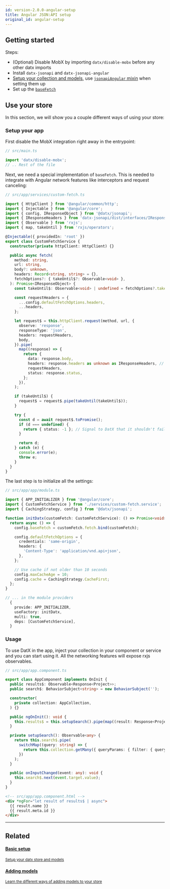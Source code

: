 ```yaml
---
id: version-2.0.0-angular-setup
title: Angular JSON:API setup
original_id: angular-setup
---
```


## Getting started

Steps:

- (Optional) Disable MobX by importing `datx/disable-mobx` before any other datx imports
- Install `datx-jsonapi` and `datx-jsonapi-angular`
- [Setup your collection and models](./basic-setup), use [`jsonapiAngular` mixin](../jsonapi-angular/mixin.md) when setting them up
- Set up the [`baseFetch`](../jsonapi-angular/base-fetch.md)

## Use your store

In this section, we will show you a couple different ways of using your store:

### Setup your app

First disable the MobX integration right away in the entrypoint:

```ts
// src/main.ts

import 'datx/disable-mobx';
// .. Rest of the file
```

Next, we need a special implementation of `baseFetch`. This is needed to integrate with Angular network features like interceptors and request canceling:

```ts
// src/app/services/custom-fetch.ts

import { HttpClient } from '@angular/common/http';
import { Injectable } from '@angular/core';
import { config, IResponseObject } from '@datx/jsonapi';
import { IResponseHeaders } from 'datx-jsonapi/dist/interfaces/IResponseHeaders';
import { Observable } from 'rxjs';
import { map, takeUntil } from 'rxjs/operators';

@Injectable({ providedIn: 'root' })
export class CustomFetchService {
  constructor(private httpClient: HttpClient) {}

  public async fetch(
    method: string,
    url: string,
    body?: unknown,
    headers: Record<string, string> = {},
    fetchOptions?: { takeUntil$?: Observable<void> },
  ): Promise<IResponseObject> {
    const takeUntil$: Observable<void> | undefined = fetchOptions?.takeUntil$;

    const requestHeaders = {
      ...config.defaultFetchOptions.headers,
      ...headers,
    };

    let request$ = this.httpClient.request(method, url, {
      observe: 'response',
      responseType: 'json',
      headers: requestHeaders,
      body,
    }).pipe(
      map((response) => {
        return {
          data: response.body,
          headers: response.headers as unknown as IResponseHeaders, // The interface actually matches
          requestHeaders,
          status: response.status,
        };
      }),
    );

    if (takeUntil$) {
      request$ = request$.pipe(takeUntil(takeUntil$));
    }

    try {
      const d = await request$.toPromise();
      if (d === undefined) {
        return { status: -1 }; // Signal to DatX that it shouldn't fail, but shouldn't cache either
      }

      return d;
    } catch (e) {
      console.error(e);
      throw e;
    }
  }
}
```

The last step is to initialize all the settings:

```ts
// src/app/app/module.ts

import { APP_INITIALIZER } from '@angular/core';
import { CustomFetchService } from './services/custom-fetch.service';
import { CachingStrategy, config } from '@datx/jsonapi';

function initDatx(customFetch: CustomFetchService): () => Promise<void> {
  return async () => {
    config.baseFetch = customFetch.fetch.bind(customFetch);

    config.defaultFetchOptions = {
      credentials: 'same-origin',
      headers: {
        'Content-Type': 'application/vnd.api+json',
      },
    };

    // Use cache if not older than 10 seconds
    config.maxCacheAge = 10;
    config.cache = CachingStrategy.CacheFirst;
  };
}

// ... in the module providers
  {
    provide: APP_INITIALIZER,
    useFactory: initDatx,
    multi: true,
    deps: [CustomFetchService],
  }

```

### Usage

To use DatX in the app, inject your collection in your component or service and you can start using it. All the networking features will expose rxjs observables.

```ts
// src/app/app.component.ts

export class AppComponent implements OnInit {
  public results$: Observable<Response<Project>>;
  public search$: BehaviorSubject<string> = new BehaviorSubject('');

  constructor(
    private collection: AppCollection,
  ) {}

  public ngOnInit(): void {
    this.results$ = this.setupSearch().pipe(map((result: Response<Project>) => result.data));
  }

  private setupSearch(): Observable<any> {
    return this.search$.pipe(
      switchMap((query: string) => {
        return this.collection.getMany({ queryParams: { filter: { query } } });
      })
    );
  }

  public onInputChanged(event: any): void {
    this.search$.next(event.target.value);
  }
}
```

```html
<!-- src/app/app.component.html -->
<div *ngFor="let result of results$ | async">
  {{ result.name }}
  {{ result.meta.id }}
</div>
```

---

## Related

<div class="docs-card">
  <a href="/docs/examples/basic-setup">
    <h4>Basic setup</h4>
    <small>Setup your datx store and models</small>
  </a>
</div>
<div class="docs-card">
  <a href="/docs/examples/adding-models">
    <h4>Adding models</h4>
    <small>Learn the different ways of adding models to your store</small>
  </a>
</div>
